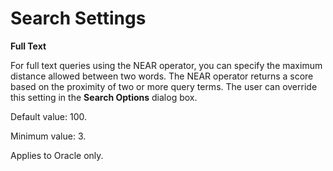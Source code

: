 # Search Settings

**Full Text**

For full text queries using the NEAR operator, you can specify the maximum distance allowed between two words. The NEAR operator returns a score based on the proximity of two or more query terms. The user can override this setting in the **Search Options** dialog box.

Default value: 100.

Minimum value: 3.

Applies to Oracle only.